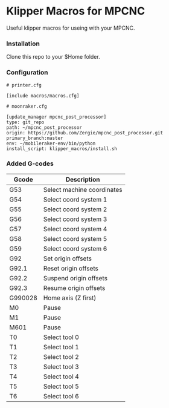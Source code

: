# Klipper Macros for MPCNC

Useful klipper macros for useing with your MPCNC.

### Installation

Clone this repo to your $Home folder.


### Configuration

```
# printer.cfg

[include macros/macros.cfg]
```

```
# moonraker.cfg

[update_manager mpcnc_post_processor]
type: git_repo
path: ~/mpcnc_post_processor
origin: https://github.com/Zergie/mpcnc_post_processor.git
primary_branch:master
env: ~/mobileraker-env/bin/python
install_script: klipper_macros/install.sh
```

### Added G-codes

| Gcode   | Description                 |
| ------- | --------------------------- |
| G53     | Select machine coordinates  |
| G54     | Select coord system 1       |
| G55     | Select coord system 2       |
| G56     | Select coord system 3       |
| G57     | Select coord system 4       |
| G58     | Select coord system 5       |
| G59     | Select coord system 6       |
| G92     | Set origin offsets          |
| G92.1   | Reset origin offsets        |
| G92.2   | Suspend origin offsets      |
| G92.3   | Resume origin offsets       |
| G990028 | Home axis (Z first)         |
| M0      | Pause                       |
| M1      | Pause                       |
| M601    | Pause                       |
| T0      | Select tool 0               |
| T1      | Select tool 1               |
| T2      | Select tool 2               |
| T3      | Select tool 3               |
| T4      | Select tool 4               |
| T5      | Select tool 5               |
| T6      | Select tool 6               |
